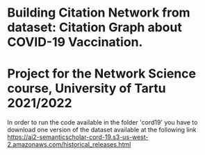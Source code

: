 # Building Citation Network from dataset: Citation Graph about COVID-19 Vaccination.

# Project for the Network Science course, University of Tartu 2021/2022

In order to run the code available in the folder 'cord19' you have to download one version of the dataset available at the following link
https://ai2-semanticscholar-cord-19.s3-us-west-2.amazonaws.com/historical_releases.html
